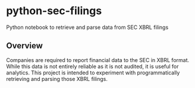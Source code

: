 # python-sec-filings

Python notebook to retrieve and parse data from SEC XBRL filings

## Overview

Companies are required to report financial data to the SEC in XBRL format. While this data is not entirely reliable as it is not audited, it is useful for analytics. This project is intended to experiment with programmatically retrieving and parsing those XBRL filings.
